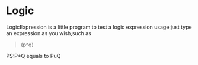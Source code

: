 # Logic
LogicExpression is a little program to test a logic expression
usage:just type an expression as you wish,such as
>(p^q)

PS:P*Q equals to PuQ
